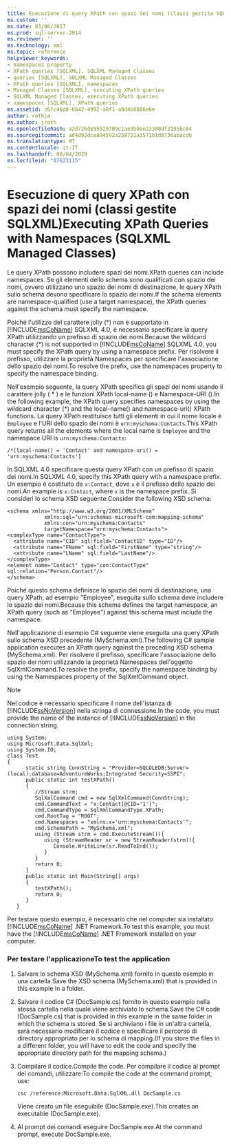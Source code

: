 ```yaml
---
title: Esecuzione di query XPath con spazi dei nomi (classi gestite SQLXML) | Microsoft Docs
ms.custom: ''
ms.date: 03/06/2017
ms.prod: sql-server-2014
ms.reviewer: ''
ms.technology: xml
ms.topic: reference
helpviewer_keywords:
- namespaces property
- XPath queries [SQLXML], SQLXML Managed Classes
- queries [SQLXML], SQLXML Managed Classes
- XPath queries [SQLXML], namespaces
- Managed Classes [SQLXML], executing XPath queries
- SQLXML Managed Classes, executing XPath queries
- namespaces [SQLXML], XPath queries
ms.assetid: c6fc46d8-6b42-4992-a8f1-a8d4b8886e6e
author: rothja
ms.author: jroth
ms.openlocfilehash: a2d726de95929709c1ae958ee22388df3195bc84
ms.sourcegitcommit: ad4d92dce894592a259721a1571b1d8736abacdb
ms.translationtype: MT
ms.contentlocale: it-IT
ms.lasthandoff: 08/04/2020
ms.locfileid: "87623115"
---
```

# <a name="executing-xpath-queries-with-namespaces-sqlxml-managed-classes"></a><span data-ttu-id="7f462-102">Esecuzione di query XPath con spazi dei nomi (classi gestite SQLXML)</span><span class="sxs-lookup"><span data-stu-id="7f462-102">Executing XPath Queries with Namespaces (SQLXML Managed Classes)</span></span>
  <span data-ttu-id="7f462-103">Le query XPath possono includere spazi dei nomi.</span><span class="sxs-lookup"><span data-stu-id="7f462-103">XPath queries can include namespaces.</span></span> <span data-ttu-id="7f462-104">Se gli elementi dello schema sono qualificati con spazio dei nomi, ovvero utilizzano uno spazio dei nomi di destinazione, le query XPath sullo schema devono specificare lo spazio dei nomi.</span><span class="sxs-lookup"><span data-stu-id="7f462-104">If the schema elements are namespace-qualified (use a target namespace), the XPath queries against the schema must specify the namespace.</span></span>  
  
 <span data-ttu-id="7f462-105">Poiché l'utilizzo del carattere jolly (\*) non è supportato in [!INCLUDE[msCoName](../../../includes/msconame-md.md)] SQLXML 4.0, è necessario specificare la query XPath utilizzando un prefisso di spazio dei nomi.</span><span class="sxs-lookup"><span data-stu-id="7f462-105">Because the wildcard character (\*) is not supported in [!INCLUDE[msCoName](../../../includes/msconame-md.md)] SQLXML 4.0, you must specify the XPath query by using a namespace prefix.</span></span> <span data-ttu-id="7f462-106">Per risolvere il prefisso, utilizzare la proprietà Namespaces per specificare l'associazione dello spazio dei nomi.</span><span class="sxs-lookup"><span data-stu-id="7f462-106">To resolve the prefix, use the namespaces property to specify the namespace binding.</span></span>  
  
 <span data-ttu-id="7f462-107">Nell'esempio seguente, la query XPath specifica gli spazi dei nomi usando il carattere jolly ( \* ) e le funzioni XPath local-name () e Namespace-URI ().</span><span class="sxs-lookup"><span data-stu-id="7f462-107">In the following example, the XPath query specifies namespaces by using the wildcard character (\*) and the local-name() and namespace-uri() XPath functions.</span></span> <span data-ttu-id="7f462-108">La query XPath restituisce tutti gli elementi in cui il nome locale è `Employee` e l'URI dello spazio dei nomi è `urn:myschema:Contacts`.</span><span class="sxs-lookup"><span data-stu-id="7f462-108">This XPath query returns all the elements where the local name is `Employee` and the namespace URI is `urn:myschema:Contacts`:</span></span>  
  
```  
/*[local-name() = 'Contact' and namespace-uri() = 'urn:myschema:Contacts']  
```  
  
 <span data-ttu-id="7f462-109">In SQLXML 4.0 specificare questa query XPath con un prefisso di spazio dei nomi.</span><span class="sxs-lookup"><span data-stu-id="7f462-109">In SQLXML 4.0, specify this XPath query with a namespace prefix.</span></span> <span data-ttu-id="7f462-110">Un esempio è costituito da `x:Contact`, dove `x` è il prefisso dello spazio dei nomi.</span><span class="sxs-lookup"><span data-stu-id="7f462-110">An example is `x:Contact`, where `x` is the namespace prefix.</span></span> <span data-ttu-id="7f462-111">Si consideri lo schema XSD seguente:</span><span class="sxs-lookup"><span data-stu-id="7f462-111">Consider the following XSD schema:</span></span>  
  
```  
<schema xmlns="http://www.w3.org/2001/XMLSchema"  
            xmlns:sql="urn:schemas-microsoft-com:mapping-schema"  
            xmlns:con="urn:myschema:Contacts"  
            targetNamespace="urn:myschema:Contacts">  
<complexType name="ContactType">  
  <attribute name="CID" sql:field="ContactID" type="ID"/>  
  <attribute name="FName" sql:field="FirstName" type="string"/>  
  <attribute name="LName" sql:field="LastName"/>   
</complexType>  
<element name="Contact" type="con:ContactType" sql:relation="Person.Contact"/>  
</schema>  
```  
  
 <span data-ttu-id="7f462-112">Poiché questo schema definisce lo spazio dei nomi di destinazione, una query XPath, ad esempio "Employee", eseguita sullo schema deve includere lo spazio dei nomi.</span><span class="sxs-lookup"><span data-stu-id="7f462-112">Because this schema defines the target namespace, an XPath query (such as "Employee") against this schema must include the namespace.</span></span>  
  
 <span data-ttu-id="7f462-113">Nell'applicazione di esempio C# seguente viene eseguita una query XPath sullo schema XSD precedente (MySchema.xml).</span><span class="sxs-lookup"><span data-stu-id="7f462-113">The following C# sample application executes an XPath query against the preceding XSD schema (MySchema.xml).</span></span> <span data-ttu-id="7f462-114">Per risolvere il prefisso, specificare l'associazione dello spazio dei nomi utilizzando la proprietà Namespaces dell'oggetto SqlXmlCommand.</span><span class="sxs-lookup"><span data-stu-id="7f462-114">To resolve the prefix, specify the namespace binding by using the Namespaces property of the SqlXmlCommand object.</span></span>  
  
> [!NOTE]  
>  <span data-ttu-id="7f462-115">Nel codice è necessario specificare il nome dell'istanza di [!INCLUDE[ssNoVersion](../../../includes/ssnoversion-md.md)] nella stringa di connessione.</span><span class="sxs-lookup"><span data-stu-id="7f462-115">In the code, you must provide the name of the instance of [!INCLUDE[ssNoVersion](../../../includes/ssnoversion-md.md)] in the connection string.</span></span>  
  
```  
using System;  
using Microsoft.Data.SqlXml;  
using System.IO;  
class Test  
{  
      static string ConnString = "Provider=SQLOLEDB;Server=(local);database=AdventureWorks;Integrated Security=SSPI";  
      public static int testXPath()  
      {  
         //Stream strm;  
         SqlXmlCommand cmd = new SqlXmlCommand(ConnString);  
         cmd.CommandText = "x:Contact[@CID='1']";  
         cmd.CommandType = SqlXmlCommandType.XPath;  
         cmd.RootTag = "ROOT";  
         cmd.Namespaces = "xmlns:x='urn:myschema:Contacts'";  
         cmd.SchemaPath = "MySchema.xml";  
         using (Stream strm = cmd.ExecuteStream()){  
            using (StreamReader sr = new StreamReader(strm)){  
               Console.WriteLine(sr.ReadToEnd());  
            }  
         }  
         return 0;  
      }  
      public static int Main(String[] args)  
      {  
         testXPath();  
         return 0;  
      }  
   }  
```  
  
 <span data-ttu-id="7f462-116">Per testare questo esempio, è necessario che nel computer sia installato [!INCLUDE[msCoName](../../../includes/msconame-md.md)] .NET Framework.</span><span class="sxs-lookup"><span data-stu-id="7f462-116">To test this example, you must have the [!INCLUDE[msCoName](../../../includes/msconame-md.md)] .NET Framework installed on your computer.</span></span>  
  
### <a name="to-test-the-application"></a><span data-ttu-id="7f462-117">Per testare l'applicazione</span><span class="sxs-lookup"><span data-stu-id="7f462-117">To test the application</span></span>  
  
1.  <span data-ttu-id="7f462-118">Salvare lo schema XSD (MySchema.xml) fornito in questo esempio in una cartella.</span><span class="sxs-lookup"><span data-stu-id="7f462-118">Save the XSD schema (MySchema.xml) that is provided in this example in a folder.</span></span>  
  
2.  <span data-ttu-id="7f462-119">Salvare il codice C# (DocSample.cs) fornito in questo esempio nella stessa cartella nella quale viene archiviato lo schema.</span><span class="sxs-lookup"><span data-stu-id="7f462-119">Save the C# code (DocSample.cs) that is provided in this example in the same folder in which the schema is stored.</span></span> <span data-ttu-id="7f462-120">Se si archiviano i file in un'altra cartella, sarà necessario modificare il codice e specificare il percorso di directory appropriato per lo schema di mapping.</span><span class="sxs-lookup"><span data-stu-id="7f462-120">(If you store the files in a different folder, you will have to edit the code and specify the appropriate directory path for the mapping schema.)</span></span>  
  
3.  <span data-ttu-id="7f462-121">Compilare il codice.</span><span class="sxs-lookup"><span data-stu-id="7f462-121">Compile the code.</span></span> <span data-ttu-id="7f462-122">Per compilare il codice al prompt dei comandi, utilizzare:</span><span class="sxs-lookup"><span data-stu-id="7f462-122">To compile the code at the command prompt, use:</span></span>  
  
    ```  
    csc /reference:Microsoft.Data.SqlXML.dll DocSample.cs  
    ```  
  
     <span data-ttu-id="7f462-123">Viene creato un file eseguibile (DocSample.exe).</span><span class="sxs-lookup"><span data-stu-id="7f462-123">This creates an executable (DocSample.exe).</span></span>  
  
4.  <span data-ttu-id="7f462-124">Al prompt dei comandi eseguire DocSample.exe.</span><span class="sxs-lookup"><span data-stu-id="7f462-124">At the command prompt, execute DocSample.exe.</span></span>  
  
  

